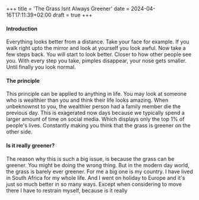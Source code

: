 +++
title = 'The Grass Isnt Always Greener'
date = 2024-04-16T17:11:39+02:00
draft = true
+++


#### Introduction

Everything looks better from a distance. Take your face for example. If you walk right upto the mirror and look at yourself you look awful. Now take a few steps back. You will start to look better. Closer to how other people see you. With every step you take, pimples disappear, your nose gets smaller. Until finally you look normal. 

#### The principle

This principle can be applied to anything in life. You may look at someone who is wealthier than you and think their life looks amazing. When unbeknownst to you, the wealthier person had a family member die the previous day. This is exagerated now days because we typically spend a larger amount of time on social media. Which displays only the top 1% of people's lives. Constantly making you think that the grass is greener on the other side.


#### Is it really greener?

The reason why this is such a big issue, is because the grass can be greener. You might be doing the wrong thing. But in the modern day world, the grass is barely ever greener. For me a big one is my country. I have lived in South Africa for my whole life. And I went on holiday to Europe and it's just so much better in so many ways. Except when considering to move there I have to restrain myself, because is it really
